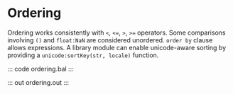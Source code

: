 # Ordering

Ordering works consistently with `<`, `<=`, `>`, `>=` operators. Some comparisons involving `()` and `float:NaN` are considered unordered. `order by` clause allows expressions. A library module can enable unicode-aware sorting by providing a `unicode:sortKey(str, locale)` function.

::: code ordering.bal :::

::: out ordering.out :::